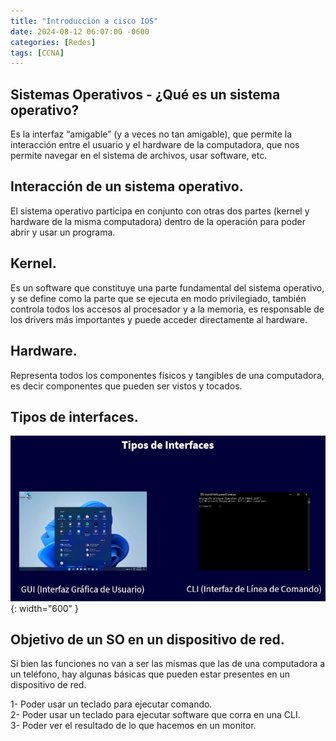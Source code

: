 ```yaml
---
title: "Introducción a cisco IOS"
date: 2024-08-12 06:07:00 -0600
categories: [Redes]
tags: [CCNA]
---
```


## Sistemas Operativos - ¿Qué es un sistema operativo?

Es la interfaz “amigable” (y a veces no tan amigable), que permite la interacción entre el usuario y el hardware de la computadora, que nos permite navegar en el sistema de archivos, usar software, etc.

## Interacción de un sistema operativo.

El sistema operativo participa en conjunto con otras dos partes (kernel y hardware de la misma computadora) dentro de la operación para poder abrir y usar un programa. 

## Kernel.

Es un software que constituye una parte fundamental del sistema operativo, y se define como la parte que se ejecuta en modo privilegiado, también controla todos los accesos al procesador y a la memoria, es responsable de los drivers más importantes y puede acceder directamente al hardware.

## Hardware.

Representa todos los componentes físicos y tangibles de una computadora, es decir componentes que pueden ser vistos y tocados. 

## Tipos de interfaces.

![alt text](/assets/interface.png){: width="600" }

## Objetivo de un SO en un dispositivo de red.

Si bien las funciones no van a ser las mismas que las de una computadora a un teléfono, hay algunas básicas que pueden estar presentes en un dispositivo de red. 

1- Poder usar un teclado para ejecutar comando.  
2- Poder usar un teclado para ejecutar software que corra en una CLI.  
3- Poder ver el resultado de lo que hacemos en un monitor.  

